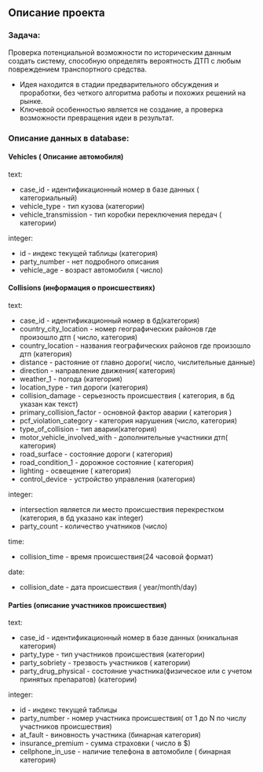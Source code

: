 ## Описание проекта
### Задача:
Проверка потенциальной возможности по историческим данным создать систему, способную определять вероятность ДТП с любым повреждением транспортного средства.

* Идея находится в стадии предварительного обсуждения и проработки, без четкого алгоритма работы и похожих решений на рынке. 
* Ключевой особенностью является не создание, а проверка возможности превращения идеи в результат.
### Описание данных в database:
####  Vehicles ( Описание автомобиля)
text:

* case_id - идентификационный номер в базе данных ( категориальный)
* vehicle_type - тип кузова (категории)
* vehicle_transmission - тип коробки переключения передач ( категории)


integer:

* id - индекс текущей таблицы (категория) 
* party_number - нет подробного описания 
* vehicle_age - возраст автомобиля ( число)


#### Collisions (информация о происшествиях)
text:

* case_id - идентификационный номер в бд(категория)
* country_city_location - номер географических районов где произошло дтп ( число, категория)
* country_location - названия географических районов где произошло дтп (категория)
* distance - растояние от главно дороги( число, числительные данные)
* direction - направление движения( категория)
* weather_1 - погода (категория)
* location_type - тип дороги (категория)
* collision_damage - серьезность происшествия ( категория, в бд указан как текст)
* primary_collision_factor - основной фактор аварии ( категория )
* pcf_violation_category - категория нарушения (число, категория)
* type_of_collision - тип аварии(категория)
* motor_vehicle_involved_with - дополнительные участники дтп( категория)
* road_surface - состояние дороги ( категория)
* road_condition_1 - дорожное состояние ( категория)
* lighting - освещение ( категория) 
* control_device - устройство управления (категория)


integer:

* intersection является ли место происшествия перекрестком (категория, в бд указано как integer)
* party_count - количество учатников (число) 


time:
* collision_time - время происшествия(24 часовой формат)



date:
* collision_date - дата происшествия ( year/month/day)
#### Parties (описание участников происшествия)
text:

* case_id - идентификационный номер в базе данных (кникальная категория)
* party_type - тип участников происшествия  (категории)
* party_sobriety - трезвость участников ( категории) 
* party_drug_physical - состояние участника(физическое или с учетом принятых препаратов) (категории)


integer:

* id - индекс текущей таблицы
* party_number - номер участника происшествия( от 1 до N по числу участников происшествия)
* at_fault - виновность участника (бинарная категория)
* insurance_premium - сумма страховки ( число в $) 
* cellphone_in_use - наличие телефона в автомобиле ( бинарная категория)